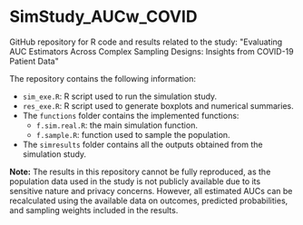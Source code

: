 # SimStudy_AUCw_COVID
GitHub repository for R code and results related to the study: "Evaluating AUC Estimators Across Complex Sampling Designs: Insights from COVID-19 Patient Data" 

The repository contains the following information:
- `sim_exe.R`: R script used to run the simulation study.
- `res_exe.R`: R script used to generate boxplots and numerical summaries.
- The `functions` folder contains the implemented functions:
  - `f.sim.real.R`: the main simulation function.
  - `f.sample.R`: function used to sample the population.
- The `simresults` folder contains all the outputs obtained from the simulation study.

**Note:** The results in this repository cannot be fully reproduced, as the population data used in the study is not publicly available due to its sensitive nature and privacy concerns. However, all estimated AUCs can be recalculated using the available data on outcomes, predicted probabilities, and sampling weights included in the results.
